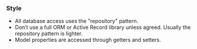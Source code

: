 
### Style

* All database access uses the "repository" pattern.
* Don’t use a full ORM or Active Record library unless agreed. Usually the repository pattern is lighter.
* Model properties are accessed through getters and setters.
